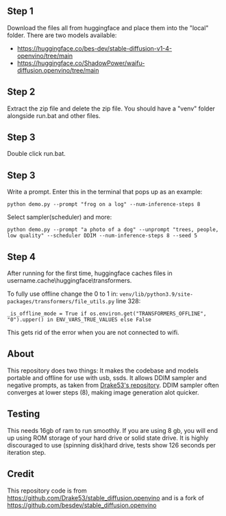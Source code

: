 ## Step 1 
Download the files all from huggingface and place them into the "local" folder. There are two models available: 
   - https://huggingface.co/bes-dev/stable-diffusion-v1-4-openvino/tree/main
   - https://huggingface.co/ShadowPower/waifu-diffusion.openvino/tree/main
## Step 2
Extract the zip file and delete the zip file.
You should have a "venv" folder alongside run.bat and other files.
## Step 3
Double click run.bat.
## Step 3
Write a prompt. Enter this in the terminal that pops up as an example:

    python demo.py --prompt "frog on a log" --num-inference-steps 8

Select sampler(scheduler) and more:

    python demo.py --prompt "a photo of a dog" --unprompt "trees, people, low quality" --scheduler DDIM --num-inference-steps 8 --seed 5 
## Step 4
After running for the first time, huggingface caches files in username\.cache\huggingface\transformers.

To fully use offline change the 0 to 1 in: `venv/lib/python3.9/site-packages/transformers/file_utils.py` line 328:

    _is_offline_mode = True if os.environ.get("TRANSFORMERS_OFFLINE", "0").upper() in ENV_VARS_TRUE_VALUES else False

This gets rid of the error when you are not connected to wifi.

## About
This repository does two things: It makes the codebase and models portable and offline for use with usb, ssds. It allows DDIM sampler and negative prompts, as taken from [Drake53's repository](https://github.com/Drake53/stable_diffusion.openvino). DDIM sampler often converges at lower steps (8), making image generation alot quicker.

## Testing
This needs 16gb of ram to run smoothly. If you are using 8 gb, you will end up using ROM storage of your hard drive or solid state drive. It is highly discouraged to use (spinning disk)hard drive, tests show 126 seconds per iteration step. 

## Credit
This repository code is from https://github.com/Drake53/stable_diffusion.openvino and is a fork of https://github.com/besdev/stable_diffusion.openvino

